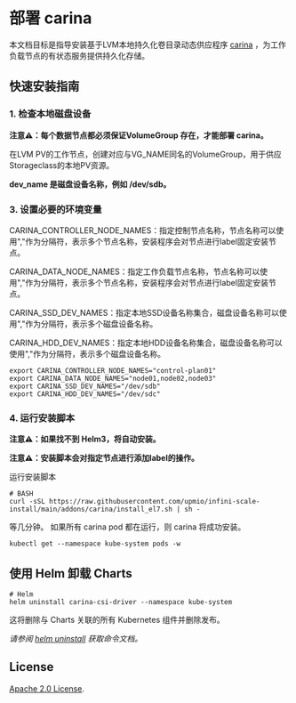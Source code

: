 # 部署 carina

本文档目标是指导安装基于LVM本地持久化卷目录动态供应程序 [carina](https://github.com/carina-io/carina) ，为工作负载节点的有状态服务提供持久化存储。

## 快速安装指南

### 1. 检查本地磁盘设备

**注意⚠️：每个数据节点都必须保证VolumeGroup 存在，才能部署 carina。**

在LVM PV的工作节点，创建对应与VG_NAME同名的VolumeGroup，用于供应Storageclass的本地PV资源。

**dev_name 是磁盘设备名称，例如 /dev/sdb。**

### 3. 设置必要的环境变量

CARINA_CONTROLLER_NODE_NAMES：指定控制节点名称，节点名称可以使用","作为分隔符，表示多个节点名称，安装程序会对节点进行label固定安装节点。

CARINA_DATA_NODE_NAMES：指定工作负载节点名称，节点名称可以使用","作为分隔符，表示多个节点名称，安装程序会对节点进行label固定安装节点。

CARINA_SSD_DEV_NAMES：指定本地SSD设备名称集合，磁盘设备名称可以使用","作为分隔符，表示多个磁盘设备名称。

CARINA_HDD_DEV_NAMES：指定本地HDD设备名称集合，磁盘设备名称可以使用","作为分隔符，表示多个磁盘设备名称。

```console
export CARINA_CONTROLLER_NODE_NAMES="control-plan01"
export CARINA_DATA_NODE_NAMES="node01,node02,node03"
export CARINA_SSD_DEV_NAMES="/dev/sdb"
export CARINA_HDD_DEV_NAMES="/dev/sdc"
```

### 4. 运行安装脚本

**注意⚠️：如果找不到 Helm3，将自动安装。**

**注意⚠️：安装脚本会对指定节点进行添加label的操作。**

运行安装脚本
```console
# BASH
curl -sSL https://raw.githubusercontent.com/upmio/infini-scale-install/main/addons/carina/install_el7.sh | sh -
```

等几分钟。 如果所有 carina  pod 都在运行，则 carina 将成功安装。

```console
kubectl get --namespace kube-system pods -w
```

## 使用 Helm 卸载 Charts

```console
# Helm
helm uninstall carina-csi-driver --namespace kube-system
```

这将删除与 Charts 关联的所有 Kubernetes 组件并删除发布。

_请参阅 [helm uninstall](https://helm.sh/docs/helm/helm_uninstall/) 获取命令文档。_

## License

<!-- Keep full URL links to repo files because this README syncs from main to gh-pages.  -->
[Apache 2.0 License](https://raw.githubusercontent.com/upmio/infini-scale-install/main/LICENSE).
